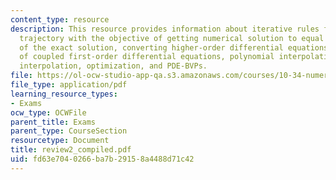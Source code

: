 ```yaml
---
content_type: resource
description: This resource provides information about iterative rules for updating
  trajectory with the objective of getting numerical solution to equal to the integration
  of the exact solution, converting higher-order differential equations into systems
  of coupled first-order differential equations, polynomial interpolation, Lagrange
  interpolation, optimization, and PDE-BVPs.
file: https://ol-ocw-studio-app-qa.s3.amazonaws.com/courses/10-34-numerical-methods-applied-to-chemical-engineering-fall-2005/fd63e7040266ba7b29158a4488d71c42_review2_compiled.pdf
file_type: application/pdf
learning_resource_types:
- Exams
ocw_type: OCWFile
parent_title: Exams
parent_type: CourseSection
resourcetype: Document
title: review2_compiled.pdf
uid: fd63e704-0266-ba7b-2915-8a4488d71c42
---
```


